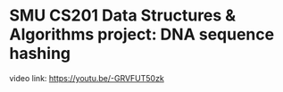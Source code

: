 # SMU CS201 Data Structures & Algorithms project: DNA sequence hashing

video link: https://youtu.be/-GRVFUT50zk
